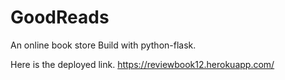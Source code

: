 # GoodReads
An online book store 
Build with python-flask.

Here is the deployed link.
https://reviewbook12.herokuapp.com/
